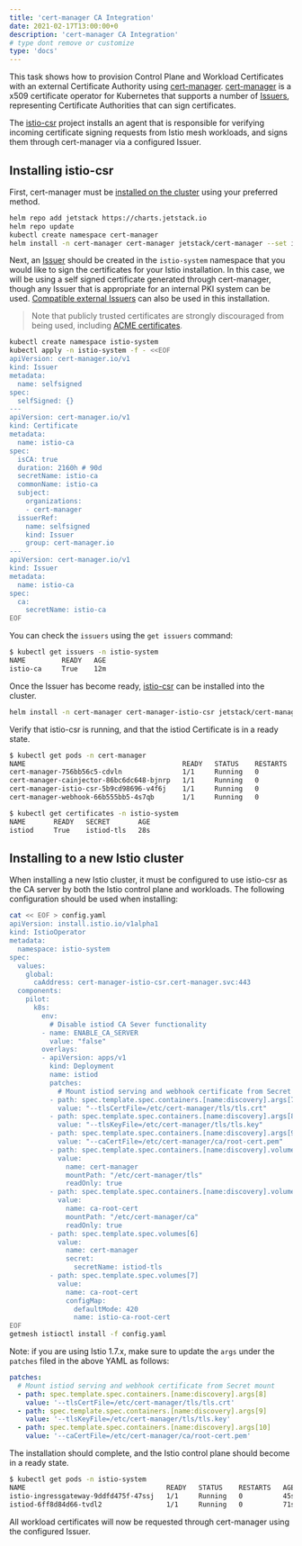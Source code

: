 ```yaml
---
title: 'cert-manager CA Integration'
date: 2021-02-17T13:00:00+0
description: 'cert-manager CA Integration'
# type dont remove or customize
type: 'docs'
---
```


This task shows how to provision Control Plane and Workload Certificates with an
external Certificate Authority using [cert-manager](https://cert-manager.io).
[cert-manager](https://cert-manager.io) is a x509 certificate operator for
Kubernetes that supports a number of
[Issuers](https://cert-manager.io/docs/configuration/), representing Certificate
Authorities that can sign certificates.

The [istio-csr](https://github.com/cert-manager/istio-csr) project installs an
agent that is responsible for verifying incoming certificate signing requests
from Istio mesh workloads, and signs them through cert-manager via a configured
Issuer.

## Installing istio-csr

First, cert-manager must be [installed on the
cluster](https://cert-manager.io/docs/installation/kubernetes/) using your
preferred method.

```sh
helm repo add jetstack https://charts.jetstack.io
helm repo update
kubectl create namespace cert-manager
helm install -n cert-manager cert-manager jetstack/cert-manager --set installCRDs=true
```

Next, an [Issuer](https://cert-manager.io/docs/configuration/) should be created
in the `istio-system` namespace that you would like to sign the certificates for
your Istio installation. In this case, we will be using a self signed
certificate generated through cert-manager, though any Issuer that is
appropriate for an internal PKI system can be used. [Compatible external
Issuers](https://cert-manager.io/docs/configuration/external/) can also be used
in this installation.

> Note that publicly trusted certificates are strongly discouraged from being
> used, including [ACME
> certificates](https://cert-manager.io/docs/configuration/acme/).

```sh
kubectl create namespace istio-system
kubectl apply -n istio-system -f - <<EOF
apiVersion: cert-manager.io/v1
kind: Issuer
metadata:
  name: selfsigned
spec:
  selfSigned: {}
---
apiVersion: cert-manager.io/v1
kind: Certificate
metadata:
  name: istio-ca
spec:
  isCA: true
  duration: 2160h # 90d
  secretName: istio-ca
  commonName: istio-ca
  subject:
    organizations:
    - cert-manager
  issuerRef:
    name: selfsigned
    kind: Issuer
    group: cert-manager.io
---
apiVersion: cert-manager.io/v1
kind: Issuer
metadata:
  name: istio-ca
spec:
  ca:
    secretName: istio-ca
EOF
```

You can check the `issuers` using the `get issuers` command:

```sh
$ kubectl get issuers -n istio-system
NAME         READY   AGE
istio-ca     True    12m
```

Once the Issuer has become ready,
[istio-csr](https://github.com/cert-manager/istio-csr) can be installed into the
cluster.

```sh
helm install -n cert-manager cert-manager-istio-csr jetstack/cert-manager-istio-csr
```

Verify that istio-csr is running, and that the istiod Certificate is in a ready
state.

```sh
$ kubectl get pods -n cert-manager
NAME                                       READY   STATUS    RESTARTS   AGE
cert-manager-756bb56c5-cdvln               1/1     Running   0          111s
cert-manager-cainjector-86bc6dc648-bjnrp   1/1     Running   0          111s
cert-manager-istio-csr-5b9cd98696-v4f6j    1/1     Running   0          12s
cert-manager-webhook-66b555bb5-4s7qb       1/1     Running   0          111s

$ kubectl get certificates -n istio-system
NAME       READY   SECRET       AGE
istiod     True    istiod-tls   28s
```

## Installing to a new Istio cluster

When installing a new Istio cluster, it must be configured to use istio-csr as
the CA server by both the Istio control plane and workloads. The following
configuration should be used when installing:

```sh
cat << EOF > config.yaml
apiVersion: install.istio.io/v1alpha1
kind: IstioOperator
metadata:
  namespace: istio-system
spec:
  values:
    global:
      caAddress: cert-manager-istio-csr.cert-manager.svc:443
  components:
    pilot:
      k8s:
        env:
          # Disable istiod CA Sever functionality
        - name: ENABLE_CA_SERVER
          value: "false"
        overlays:
        - apiVersion: apps/v1
          kind: Deployment
          name: istiod
          patches:
            # Mount istiod serving and webhook certificate from Secret mount
          - path: spec.template.spec.containers.[name:discovery].args[7]
            value: "--tlsCertFile=/etc/cert-manager/tls/tls.crt"
          - path: spec.template.spec.containers.[name:discovery].args[8]
            value: "--tlsKeyFile=/etc/cert-manager/tls/tls.key"
          - path: spec.template.spec.containers.[name:discovery].args[9]
            value: "--caCertFile=/etc/cert-manager/ca/root-cert.pem"
          - path: spec.template.spec.containers.[name:discovery].volumeMounts[6]
            value:
              name: cert-manager
              mountPath: "/etc/cert-manager/tls"
              readOnly: true
          - path: spec.template.spec.containers.[name:discovery].volumeMounts[7]
            value:
              name: ca-root-cert
              mountPath: "/etc/cert-manager/ca"
              readOnly: true
          - path: spec.template.spec.volumes[6]
            value:
              name: cert-manager
              secret:
                secretName: istiod-tls
          - path: spec.template.spec.volumes[7]
            value:
              name: ca-root-cert
              configMap:
                defaultMode: 420
                name: istio-ca-root-cert
EOF
getmesh istioctl install -f config.yaml
```

Note: if you are using Istio 1.7.x, make sure to update the `args` under the `patches` filed in the above YAML as follows:

```yaml
patches:
  # Mount istiod serving and webhook certificate from Secret mount
  - path: spec.template.spec.containers.[name:discovery].args[8]
    value: '--tlsCertFile=/etc/cert-manager/tls/tls.crt'
  - path: spec.template.spec.containers.[name:discovery].args[9]
    value: '--tlsKeyFile=/etc/cert-manager/tls/tls.key'
  - path: spec.template.spec.containers.[name:discovery].args[10]
    value: '--caCertFile=/etc/cert-manager/ca/root-cert.pem'
```

The installation should complete, and the Istio control plane should become in a
ready state.

```sh
$ kubectl get pods -n istio-system
NAME                                   READY   STATUS    RESTARTS   AGE
istio-ingressgateway-9ddfd475f-47ssj   1/1     Running   0          45s
istiod-6ff8d84d66-tvdl2                1/1     Running   0          71s
```

All workload certificates will now be requested through cert-manager using the
configured Issuer.
